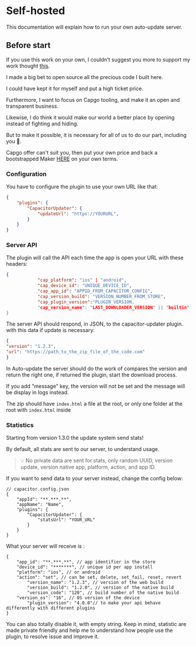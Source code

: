 # Self-hosted

This documentation will explain how to run your own auto-update server.

## Before start

If you use this work on your own, I couldn't suggest you more to support my work thought [this](https://github.com/sponsors/riderx).

I made a big bet to open source all the precious code I built here.

I could have kept it for myself and put a high ticket price.

Furthermore, I want to focus on Capgo tooling, and make it an open and transparent business.

Likewise, I do think it would make our world a better place by opening instead of fighting and hiding.

But to make it possible, it is necessary for all of us to do our part, including you 🥹.

Capgo offer can't suit you, then put your own price and back a bootstrapped Maker [HERE](https://github.com/sponsors/riderx) on your own terms.

### Configuration

You have to configure the plugin to use your own URL like that:

```json
{
	"plugins": {
		"CapacitorUpdater": {
			"updateUrl": "https://YOURURL",
		}
	}
}
```

### Server API

The plugin will call the API each time the app is open your URL with these headers:

```json
{
            "cap_platform": "ios" | "android",
            "cap_device_id": "UNIQUE_DEVICE_ID",
            "cap_app_id": "APPID_FROM_CAPACITOR_CONFIG",
            "cap_version_build": "VERSION_NUMBER_FROM_STORE",
            "cap_plugin_version":"PLUGIN_VERSION,
            "cap_version_name": "LAST_DOWNLOADER_VERSION" || "builtin"
}
```

The server API should respond, in JSON, to the capacitor-updater plugin. with this data if update is necessary:

```json
{
"version": "1.2.3",
"url": "https://path_to_the_zip_file_of_the_code.com"
}
```

In Auto-update the server should do the work of compares the version and return the right one, if returned the plugin, start the download process.

If you add "message" key, the version will not be set and the message will be display in logs instead.

The zip should have `index.html` a file at the root, or only one folder at the root with `index.html` inside

### Statistics

Starting from version 1.3.0 the update system send stats!

By default, all stats are sent to our server, to understand usage.

> 💡 No private data are sent for stats, only random UUID, version update, version native app, platform, action, and app ID.

If you want to send data to your server instead, change the config below:

```tsx
// capacitor.config.json
{
	"appId": "**.***.**",
	"appName": "Name",
	"plugins": {
		"CapacitorUpdater": {
			"statsUrl": "YOUR_URL"
		}
	}
}
```

What your server will receive is :

```tsx
{
	"app_id": "**.***.**", // app identifier in the store
	"device_id": "*******", // unique id per app install
	"platform": "ios", // or android
	"action": "set", // can be set, delete, set_fail, reset, revert
        "version_name": "1.2.3", // version of the web build
        "version_build": "1.2.0", // version of the native build
        "version_code": "120", // build number of the native build
	"version_os": "16", // OS version of the device
        "plugin_version": "4.0.0"// to make your api behave differently with different plugins
}
```

You can also totally disable it, with empty string. Keep in mind, statistic are made private friendly and help me to understand how people use the plugin, to resolve issue and improve it.
